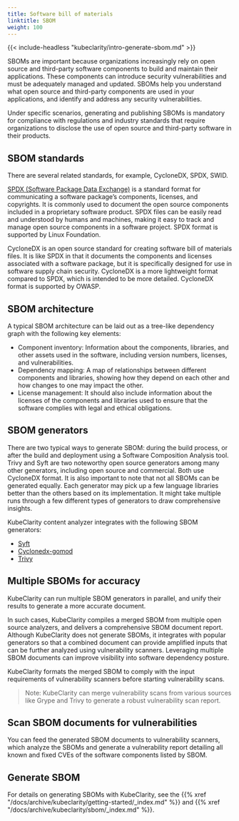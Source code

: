 ```yaml
---
title: Software bill of materials
linktitle: SBOM
weight: 100
---
```


{{< include-headless "kubeclarity/intro-generate-sbom.md" >}}

SBOMs are important because organizations increasingly rely on open source and third-party software components to build and maintain their applications. These components can introduce security vulnerabilities and must be adequately managed and updated. SBOMs help you understand what open source and third-party components are used in your applications, and identify and address any security vulnerabilities.

Under specific scenarios, generating and publishing SBOMs is mandatory for compliance with regulations and industry standards that require organizations to disclose the use of open source and third-party software in their products.

## SBOM standards

There are several related standards, for example, CycloneDX, SPDX, SWID.

[SPDX (Software Package Data Exchange)](https://spdx.dev/) is a standard format for communicating a software package’s components, licenses, and copyrights. It is commonly used to document the open source components included in a proprietary software product. SPDX files can be easily read and understood by humans and machines, making it easy to track and manage open source components in a software project. SPDX format is supported by Linux Foundation.

CycloneDX is an open source standard for creating software bill of materials files. It is like SPDX in that it documents the components and licenses associated with a software package, but it is specifically designed for use in software supply chain security. CycloneDX is a more lightweight format compared to SPDX, which is intended to be more detailed. CycloneDX format is supported by OWASP.

## SBOM architecture

A typical SBOM architecture can be laid out as a tree-like dependency graph with the following key elements:

- Component inventory: Information about the components, libraries, and other assets used in the software, including version numbers, licenses, and vulnerabilities.
- Dependency mapping: A map of relationships between different components and libraries, showing how they depend on each other and how changes to one may impact the other.
- License management: It should also include information about the licenses of the components and libraries used to ensure that the software complies with legal and ethical obligations.

## SBOM generators

There are two typical ways to generate SBOM: during the build process, or after the build and deployment using a Software Composition Analysis tool. Trivy and Syft are two noteworthy open source generators among many other generators, including open source and commercial. Both use CycloneDX format. It is also important to note that not all SBOMs can be generated equally. Each generator may pick up a few language libraries better than the others based on its implementation. It might take multiple runs through a few different types of generators to draw comprehensive insights.

KubeClarity content analyzer integrates with the following SBOM generators:

- [Syft](https://github.com/anchore/syft)
- [Cyclonedx-gomod](https://github.com/CycloneDX/cyclonedx-gomod)
- [Trivy](https://github.com/aquasecurity/trivy)

 
## Multiple SBOMs for accuracy

KubeClarity can run multiple SBOM generators in parallel, and unify their results to generate a more accurate document.

In such cases, KubeClarity compiles a merged SBOM from multiple open source analyzers, and delivers a comprehensive SBOM document report. Although KubeClarity does not generate SBOMs, it integrates with popular generators so that a combined document can provide amplified inputs that can be further analyzed using vulnerability scanners. Leveraging multiple SBOM documents can improve visibility into software dependency posture.

KubeClarity formats the merged SBOM to comply with the input requirements of vulnerability scanners before starting vulnerability scans.

> Note: KubeClarity can merge vulnerability scans from various sources like Grype and Trivy to generate a robust vulnerability scan report.

## Scan SBOM documents for vulnerabilities

You can feed the generated SBOM documents to vulnerability scanners, which analyze the SBOMs and generate a vulnerability report detailing all known and fixed CVEs of the software components listed by SBOM.

## Generate SBOM

For details on generating SBOMs with KubeClarity, see the {{% xref "/docs/archive/kubeclarity/getting-started/_index.md" %}} and {{% xref "/docs/archive/kubeclarity/sbom/_index.md" %}}.
